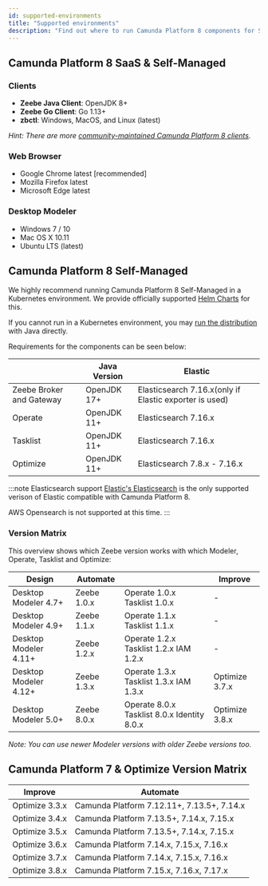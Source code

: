 ```yaml
---
id: supported-environments
title: "Supported environments"
description: "Find out where to run Camunda Platform 8 components for SaaS and Self-Managed, including Optimize for both Camunda Platform 8 and Camunda Platform 7."
---
```


## Camunda Platform 8 SaaS & Self-Managed



### Clients

- **Zeebe Java Client**: OpenJDK 8+
- **Zeebe Go Client**: Go 1.13+
- **zbctl**: Windows, MacOS, and Linux (latest)

_Hint: There are more [community-maintained Camunda Platform 8 clients](./apis-clients/community-clients/index.md)._

### Web Browser

- Google Chrome latest [recommended]
- Mozilla Firefox latest
- Microsoft Edge latest

### Desktop Modeler
- Windows 7 / 10
- Mac OS X 10.11
- Ubuntu LTS (latest)

## Camunda Platform 8 Self-Managed

We highly recommend running Camunda Platform 8 Self-Managed in a Kubernetes environment. 
We provide officially supported [Helm Charts](./self-managed/zeebe-deployment/kubernetes/helm/installing-helm.md) for this.

If you cannot run in a Kubernetes environment, you may [run the distribution](https://github.com/camunda-cloud/zeebe/releases) with Java directly. 

Requirements for the components can be seen below:

|  | Java Version | Elastic |
|---|---|---|
| Zeebe Broker and Gateway | OpenJDK 17+ | Elasticsearch 7.16.x(only if Elastic exporter is used) |
| Operate | OpenJDK 11+ | Elasticsearch 7.16.x |
| Tasklist | OpenJDK 11+ | Elasticsearch 7.16.x |
| Optimize | OpenJDK 11+ | Elasticsearch 7.8.x - 7.16.x |

:::note Elasticsearch support
[Elastic's Elasticsearch](https://www.elastic.co/elasticsearch/) is the only supported verison of Elastic compatible with Camunda Platform 8. 

AWS Opensearch is not supported at this time.
:::

### Version Matrix

This overview shows which Zeebe version works with which Modeler, Operate, Tasklist and Optimize:

| Design | Automate |  | Improve |
|---|---|---|---|
| Desktop Modeler 4.7+ | Zeebe 1.0.x | Operate 1.0.x Tasklist 1.0.x | - |
| Desktop Modeler 4.9+ | Zeebe 1.1.x | Operate 1.1.x Tasklist 1.1.x | - |
| Desktop Modeler 4.11+ | Zeebe 1.2.x | Operate 1.2.x Tasklist 1.2.x IAM 1.2.x | - |
| Desktop Modeler 4.12+ | Zeebe 1.3.x | Operate 1.3.x Tasklist 1.3.x IAM 1.3.x | Optimize 3.7.x |
| Desktop Modeler 5.0+ | Zeebe 8.0.x | Operate 8.0.x Tasklist 8.0.x Identity 8.0.x | Optimize 3.8.x |

_Note: You can use newer Modeler versions with older Zeebe versions too._

## Camunda Platform 7 & Optimize Version Matrix

| Improve | Automate |
|---|---|
| Optimize 3.3.x | Camunda Platform 7.12.11+, 7.13.5+, 7.14.x |
| Optimize 3.4.x | Camunda Platform 7.13.5+, 7.14.x, 7.15.x |
| Optimize 3.5.x | Camunda Platform 7.13.5+, 7.14.x, 7.15.x |
| Optimize 3.6.x | Camunda Platform 7.14.x, 7.15.x, 7.16.x |
| Optimize 3.7.x | Camunda Platform 7.14.x, 7.15.x, 7.16.x |
| Optimize 3.8.x | Camunda Platform 7.15.x, 7.16.x, 7.17.x |
